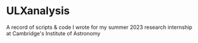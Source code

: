 # ULXanalysis
A record of scripts &amp; code I wrote for my summer 2023 research internship at Cambridge's Institute of Astronomy
